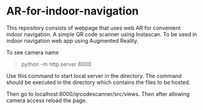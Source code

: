 # AR-for-indoor-navigation
This repository consists of webpage that uses web AR for convenient indoor navigation.
A simple QR code scanner using Instascan.
To be used in indoor navigation web app using Augmented Reality.

To see camera name
>python -m http.server 8000

Use this command to start local server in the directory. The command should be executed in the directory which contains the files to be hosted.

Then go to localhost:8000/qrcodescanner/src/views. Then after allowing camera access reload the page.
